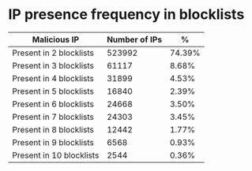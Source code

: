 # IP presence frequency in blocklists
| Malicious IP | Number of IPs | % |
|----|----|----|
| Present in 2 blocklists | 523992 | 74.39% |
| Present in 3 blocklists | 61117 | 8.68% |
| Present in 4 blocklists | 31899 | 4.53% |
| Present in 5 blocklists | 16840 | 2.39% |
| Present in 6 blocklists | 24668 | 3.50% |
| Present in 7 blocklists | 24303 | 3.45% |
| Present in 8 blocklists | 12442 | 1.77% |
| Present in 9 blocklists | 6568 | 0.93% |
| Present in 10 blocklists | 2544 | 0.36% |
